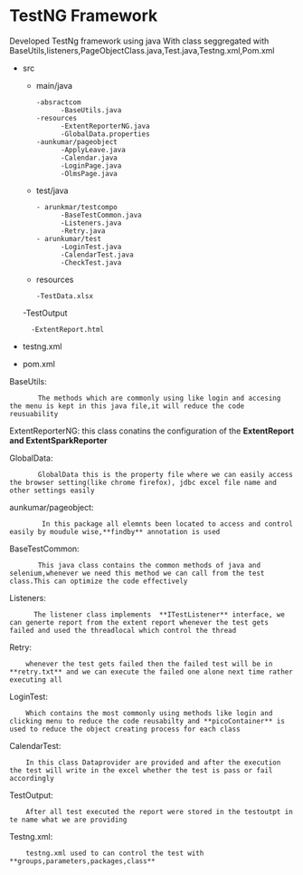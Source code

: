 # TestNG Framework
Developed TestNg framework using java With class seggregated with BaseUtils,listeners,PageObjectClass.java,Test.java,Testng.xml,Pom.xml

- src
  - main/java
    
        -absractcom
              -BaseUtils.java
        -resources
              -ExtentReporterNG.java
              -GlobalData.properties
        -aunkumar/pageobject
              -ApplyLeave.java
              -Calendar.java
              -LoginPage.java
              -OlmsPage.java
  - test/java

        - arunkmar/testcompo
              -BaseTestCommon.java
              -Listeners.java
              -Retry.java
        - arunkumar/test
              -LoginTest.java
              -CalendarTest.java
              -CheckTest.java
  - resources
    
        -TestData.xlsx
  -TestOutput
  
        -ExtentReport.html
  
- testng.xml
- pom.xml

  
BaseUtils:

           The methods which are commonly using like login and accesing the menu is kept in this java file,it will reduce the code reusuability
           
ExtentReporterNG:
           this class conatins the configuration of the **ExtentReport and ExtentSparkReporter** 

GlobalData:

           GlobalData this is the property file where we can easily access the browser setting(like chrome firefox), jdbc excel file name and other settings easily 

aunkumar/pageobject:

            In this package all elemnts been located to access and control easily by moudule wise,**findby** annotation is used

BaseTestCommon:

           This java class contains the common methods of java and selenium,whenever we need this method we can call from the test class.This can optimize the code effectively

Listeners:

          The listener class implements  **ITestListener** interface, we can generte report from the extent report whenever the test gets failed and used the threadlocal which control the thread

Retry:

        whenever the test gets failed then the failed test will be in **retry.txt** and we can execute the failed one alone next time rather executing all

LoginTest:

        Which contains the most commonly using methods like login and clicking menu to reduce the code reusabilty and **picoContainer** is used to reduce the object creating process for each class

CalendarTest:

        In this class Dataprovider are provided and after the execution the test will write in the excel whether the test is pass or fail accordingly 

TestOutput:

        After all test executed the report were stored in the testoutpt in te name what we are providing

Testng.xml:

        testng.xml used to can control the test with **groups,parameters,packages,class**
     


